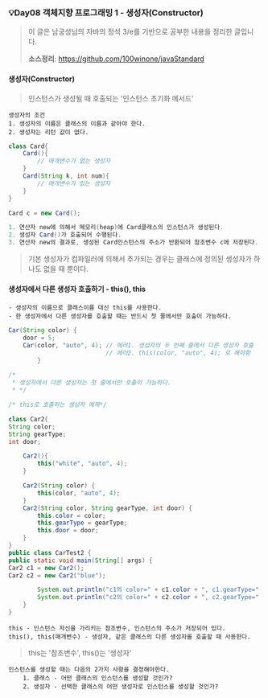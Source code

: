 ### 💡Day08 객체지향 프로그래밍 1 - 생성자(Constructor)
> 이 글은 남궁성님의 자바의 정석 3/e를 기반으로 공부한 내용을 정리한 글입니다.
>
> **소스정리**: https://github.com/100winone/javaStandard

#### 생성자(Constructor)
> 인스턴스가 생성될 때 호출되는 '인스턴스 초기화 메서드'

```
생성자의 조건
1. 생성자의 이름은 클래스의 이름과 같아야 한다.
2. 생성자는 리턴 값이 없다.
```

```java
class Card{
    Card(){ 
        // 매개변수가 없는 생성자
    }
    Card(String k, int num){
        // 매개변수가 있는 생성자
    }
}
```

```java
Card c = new Card();

1. 연산자 new에 의해서 메모리(heap)에 Card클래스의 인스턴스가 생성된다.
2. 생성자 Card()가 호출되어 수행된다.
3. 연산자 new의 결과로, 생성된 Card인스턴스의 주소가 반환되어 참조변수 c에 저장된다.
```

> 기본 생성자가 컴파일러에 의해서 추가되는 경우는 클래스에 정의된 생성자가 하나도 없을 때 뿐이다.

#### 생성자에서 다른 생성자 호출하기 - this(), this

```
- 생성자의 이름으로 클래스이름 대신 this를 사용한다.
- 한 생성자에서 다른 생성자를 호출할 때는 반드시 첫 줄에서만 호출이 가능하다.
```

```java
Car(String color) {
    door = 5;
    Car(color, "auto", 4); // 에러1. 생성자의 두 번째 줄에서 다른 생성자 호출
                           // 에러2. this(color, "auto", 4); 로 해야함
        }
        
/*
 * 생성자에서 다른 생성자는 첫 줄에서만 호출이 가능하다.
 * */
```

```java
/* this로 호출하는 생성자 예제*/

class Car2{
String color;
String gearType;
int door;

    Car2(){
        this("white", "auto", 4);
    }

    Car2(String color) {
        this(color, "auto", 4);
    }
    Car2(String color, String gearType, int door) {
        this.color = color;
        this.gearType = gearType;
        this.door = door;
    }
}
public class CarTest2 {
public static void main(String[] args) {
Car2 c1 = new Car2();
Car2 c2 = new Car2("blue");

        System.out.println("c1의 color=" + c1.color + ", c1.gearType=" + c1.gearType +", c1.door=" + c1.door);
        System.out.println("c2의 color=" + c2.color + ", c2.gearType=" + c2.gearType +", c2.door=" + c2.door);
    }
}
```

```
this - 인스턴스 자신을 가리키는 참조변수, 인스턴스의 주소가 저장되어 있다.
this(), this(매개변수) - 생성자, 같은 클래스의 다른 생성자를 호출할 때 사용한다.
```
> this는 '참조변수', this()는 '생성자'

```
인스턴스를 생성할 때는 다음의 2가지 사항을 결정해야한다.
    1. 클래스 - 어떤 클래스의 인스턴스를 생성할 것인가?
    2. 생성자 - 선택한 클래스의 어떤 생성자로 인스턴스를 생성할 것인가?
```